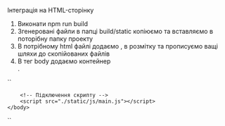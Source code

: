 Інтеграція на HTML-сторінку

1) Виконати npm run build 
2) Згенеровані файли в папці build/static копіюємо та вставляємо в поторібну папку проекту
3) В потрібному html файлі додаємо <link rel="stylesheet" href="./static/css/main.css" />, <script src="./static/js/main.js"></script> в розмітку та прописуємо ващі шляхи до скопійованих файлів
4) В тег body додаємо контейнер <div id="chat-widget-container"></div>.

``<!DOCTYPE html>
<html lang="en">
    <head>
        <!-- Підключення файл стилів -->
         <link rel="stylesheet" href="./static/css/main.css" />
    </head>
    <body>
        <!-- Контейнер для виджета чата -->
        <div id="chat-widget-container"></div>

        <!-- Підключення скрипту -->
        <script src="./static/js/main.js"></script>
    </body>
</html>``
